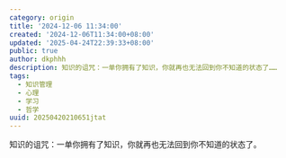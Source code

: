 ```yaml
---
category: origin
title: '2024-12-06 11:34:00'
created: '2024-12-06T11:34:00+08:00'
updated: '2025-04-24T22:39:33+08:00'
public: true
author: dkphhh
description: 知识的诅咒：一单你拥有了知识，你就再也无法回到你不知道的状态了……
tags:
  - 知识管理
  - 心理
  - 学习
  - 哲学
uuid: 20250420210651jtat
---
```


知识的诅咒：一单你拥有了知识，你就再也无法回到你不知道的状态了。
